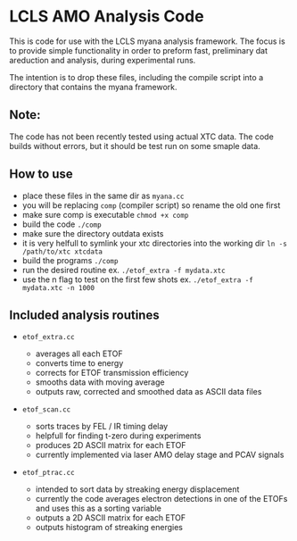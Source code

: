 # LCLS AMO Analysis Code

This is code for use with the LCLS myana analysis framework. The focus is to provide simple functionality in order to preform fast, preliminary dat areduction and analysis, during experimental runs.

The intention is to drop these files, including the compile script into a directory that contains the myana framework.

## Note:

The code has not been recently tested using actual XTC data. The code builds without errors, but it should be test run on some smaple data.

## How to use

* place these files in the same dir as `myana.cc`
* you will be replacing `comp` (compiler script) so rename the old one first
* make sure comp is executable `chmod +x comp`
* build the code `./comp`
* make sure the directory outdata exists
* it is very helfull to symlink your xtc directories into the working dir `ln -s /path/to/xtc xtcdata`
* build the programs `./comp`
* run the desired routine ex. `./etof_extra -f mydata.xtc`
* use the n flag to test on the first few shots ex. `./etof_extra -f mydata.xtc -n 1000`

## Included analysis routines

* `etof_extra.cc` 
  * averages all each ETOF
  * converts time to energy
  * corrects for ETOF transmission efficiency
  * smooths data with moving average
  * outputs raw, corrected and smoothed data as ASCII data files
   
* `etof_scan.cc` 
  * sorts traces by FEL / IR timing delay
  * helpfull for finding t-zero during experiments
  * produces 2D ASCII matrix for each ETOF
  * currently implemented via laser AMO delay stage and PCAV signals
   
* `etof_ptrac.cc`
  * intended to sort data by streaking energy displacement
  * currently the code averages electron detections in one of the ETOFs and uses this as a sorting variable
  * outputs a 2D ASCII matrix for each ETOF
  * outputs histogram of streaking energies
   


